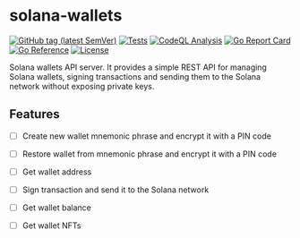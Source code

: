 # solana-wallets

[![GitHub tag (latest SemVer)](https://img.shields.io/github/tag/dmitrymomot/solana-wallets)](https://github.com/dmitrymomot/solana-wallets)
[![Tests](https://github.com/dmitrymomot/solana-wallets/actions/workflows/tests.yml/badge.svg)](https://github.com/dmitrymomot/solana-wallets/actions/workflows/tests.yml)
[![CodeQL Analysis](https://github.com/dmitrymomot/solana-wallets/actions/workflows/codeql-analysis.yml/badge.svg)](https://github.com/dmitrymomot/solana-wallets/actions/workflows/codeql-analysis.yml)
[![Go Report Card](https://goreportcard.com/badge/github.com/dmitrymomot/solana-wallets)](https://goreportcard.com/report/github.com/dmitrymomot/solana-wallets)
[![Go Reference](https://pkg.go.dev/badge/github.com/dmitrymomot/solana-wallets.svg)](https://pkg.go.dev/github.com/dmitrymomot/solana-wallets)
[![License](https://img.shields.io/github/license/dmitrymomot/solana-wallets)](https://github.com/dmitrymomot/solana-wallets/blob/main/LICENSE)

Solana wallets API server. It provides a simple REST API for managing Solana wallets, signing transactions and sending them to the Solana network without exposing private keys.

## Features

- [ ] Create new wallet mnemonic phrase and encrypt it with a PIN code
- [ ] Restore wallet from mnemonic phrase and encrypt it with a PIN code
- [ ] Get wallet address
- [ ] Sign transaction and send it to the Solana network
- [ ] Get wallet balance
- [ ] Get wallet NFTs


